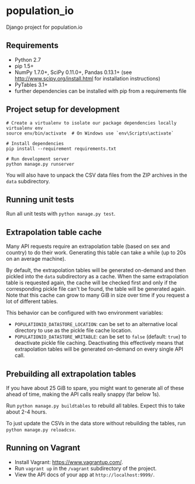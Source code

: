 population_io
=============

Django project for population.io

## Requirements

* Python 2.7
* pip 1.5+
* NumPy 1.7.0+, SciPy 0.11.0+, Pandas 0.13.1+ (see http://www.scipy.org/install.html for installation instructions)
* PyTables 3.1+
* further dependencies can be installed with pip from a requirements file

## Project setup for development

```shell
# Create a virtualenv to isolate our package dependencies locally
virtualenv env
source env/bin/activate  # On Windows use `env\Scripts\activate`

# Install dependencies
pip install --requirement requirements.txt

# Run development server
python manage.py runserver
```

You will also have to unpack the CSV data files from the ZIP archives in the `data` subdirectory.

## Running unit tests

Run all unit tests with `python manage.py test`. 

## Extrapolation table cache

Many API requests require an extrapolation table (based on sex and country) to do their work. Generating this table can take a while (up to 20s on an average machine). 

By default, the extrapolation tables will be generated on-demand and then pickled into the `data` subdirectory as a cache. When the same extrapolation table is requested again, the cache will be checked first and only if the corresponding pickle file can't be found, the table will be generated again. Note that this cache can grow to many GiB in size over time if you request a lot of different tables.

This behavior can be configured with two environment variables:

* `POPULATIONIO_DATASTORE_LOCATION`: can be set to an alternative local directory to use as the pickle file cache location.
* `POPULATIONIO_DATASTORE_WRITABLE`: can be set to `false` (default: `true`) to deactivate pickle file caching. Deactivating this effectively means that extrapolation tables will be generated on-demand on every single API call.

## Prebuilding all extrapolation tables

If you have about 25 GiB to spare, you might want to generate all of these ahead of time, making the API calls really snappy (far below 1s).

Run `python manage.py buildtables` to rebuild all tables. Expect this to take about 2-4 hours. 

To just update the CSVs in the data store without rebuilding the tables, run `python manage.py reloadcsv`.

## Running on Vagrant

* Install Vagrant: https://www.vagrantup.com/.
* Run `vagrant up` in the `/vagrant` subdirectory of the project.
* View the API docs of your app at `http://localhost:9999/`.

